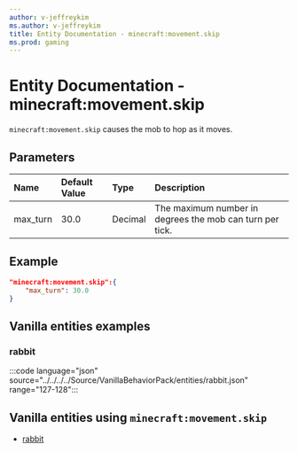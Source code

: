 ```yaml
---
author: v-jeffreykim
ms.author: v-jeffreykim
title: Entity Documentation - minecraft:movement.skip
ms.prod: gaming
---
```


# Entity Documentation - minecraft:movement.skip

`minecraft:movement.skip` causes the mob to hop as it moves.

## Parameters

|Name |Default Value  |Type  |Description  |
|:----------|:----------|:----------|:----------|
| max_turn| 30.0| Decimal| The maximum number in degrees the mob can turn per tick. |

## Example

```json
"minecraft:movement.skip":{
    "max_turn": 30.0
}
```

## Vanilla entities examples

### rabbit

:::code language="json" source="../../../../Source/VanillaBehaviorPack/entities/rabbit.json" range="127-128":::

## Vanilla entities using `minecraft:movement.skip`

- [rabbit](../../../../Source/VanillaBehaviorPack_Snippets/entities/rabbit.md)